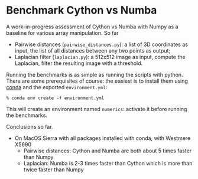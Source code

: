 # Benchmark Cython vs Numba

A work-in-progress assessment of Cython vs Numba with Numpy as a baseline for various array manipulation. So far

- Pairwise distances (`pairwise_distances.py`): a list of 3D coordinates as input, the list of all distances between any two points as output;
- Laplacian filter (`laplacian.py`): a 512x512 image as input, compute the Laplacian, filter the resulting image with a threshold.

Running the benchmarks is as simple as running the scripts with python. There are some prerequisites of course: the easiest is to install them using [conda](https://conda.io/docs/) and the exported `environment.yml`:

    % conda env create -f environment.yml

This will create an environment named `numerics`: activate it before running the benchmarks.

Conclusions so far.

- On MacOS Sierra with all packages installed with conda, with Westmere X5690
    - Pairwise distances: Cython and Numba are both about 5 times faster than Numpy
    - Laplacian: Numba is 2-3 times faster than Cython which is more than twice faster than Numpy

